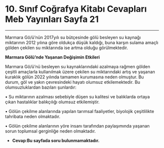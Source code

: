 # 10. Sınıf Coğrafya Kitabı Cevapları Meb Yayınları Sayfa 21

---

Marmara Gö/ü’nün 2017yılı su bütçesinde gölü besleyen su kaynağı miktarının 2012 yılına göre oldukça düşük kaldığı, buna karşın sulama amaçlı gölden çekilen su miktarında ise artma olduğu görülmektedir.

**Marmara Gölü’nde Yaşanan Değişimin Etkileri**

Marmara Gö/ü’nü besleyen su kaynaklarındaki azalmaya rağmen gölden çeşitli amaçlarla kullanılmak üzere çekilen su miktarındaki artış ve yaşanan kuraklık gölün 2022 yılında tamamen kurumasına neden olmuştur. Bu durum, göl ve yakın çevresindeki hayatı olumsuz etkilemektedir. Bu olumsuzluklardan bazıları şunlardır:

• Su miktarının azalması sebebiyle düşen su kalitesi ve balıklarda ortaya çıkan hastalıklar balıkçılığı olumsuz etkilemiştir.

 • Gölün çekilme alanlarında yapılan tarımsal faaliyetler, biyolojik çeşitlilikte tahribata neden olmaktadır.

 • Gölün çekilme alanlarının yöre insanı tarafından paylaşımında yaşanan sorun toplumsal gerginliğe neden olmaktadır.

-   **Cevap**:**Bu sayfada soru bulunmamaktadır.**